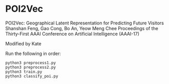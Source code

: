# POI2Vec
POI2Vec: Geographical Latent Representation for Predicting Future Visitors
Shanshan Feng, Gao Cong, Bo An, Yeow Meng Chee
Proceedings of the Thirty-First AAAI Conference on Artificial Intelligence (AAAI-17)

Modified by Kate

Run the following in order:
```
python3 preprocess1.py
python3 preprocess2.py
python3 train.py
python3 classify_poi.py
```
